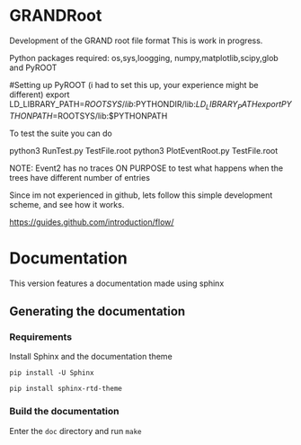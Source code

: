 # GRANDRoot
Development of the GRAND root file format
This is work in progress. 

Python packages required: os,sys,loogging, numpy,matplotlib,scipy,glob and PyROOT 

#Setting up PyROOT (i had to set this up, your experience might be different)
export LD_LIBRARY_PATH=$ROOTSYS/lib:$PYTHONDIR/lib:$LD_LIBRARY_PATH
export PYTHONPATH=$ROOTSYS/lib:$PYTHONPATH

To test the suite you can do

python3 RunTest.py TestFile.root
python3 PlotEventRoot.py TestFile.root

NOTE: Event2 has no traces ON PURPOSE to test what happens when the trees have different number of entries

Since im not experienced in github, lets follow this simple development scheme, and see how it works.

https://guides.github.com/introduction/flow/

# Documentation

This version features a documentation made using sphinx

## Generating the documentation

### Requirements

Install Sphinx and the documentation theme

``pip install -U Sphinx``

``pip install sphinx-rtd-theme``

### Build the documentation

Enter the ``doc`` directory and run ``make``
